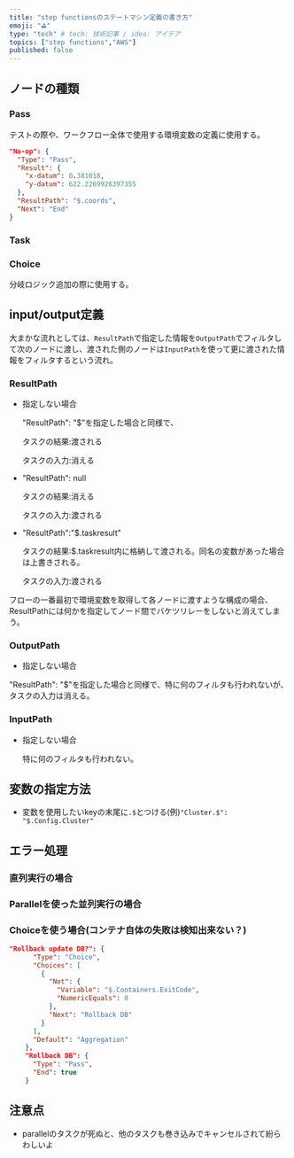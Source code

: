 ```yaml
---
title: "step functionsのステートマシン定義の書き方"
emoji: "⛳"
type: "tech" # tech: 技術記事 / idea: アイデア
topics: ["step functions","AWS"]
published: false
---
```






## ノードの種類

### Pass

テストの際や、ワークフロー全体で使用する環境変数の定義に使用する。

```json
"No-op": {
  "Type": "Pass",
  "Result": {
    "x-datum": 0.381018,
    "y-datum": 622.2269926397355
  },
  "ResultPath": "$.coords",
  "Next": "End"
}
```



### Task



### Choice

分岐ロジック追加の際に使用する。







## input/output定義



大まかな流れとしては、`ResultPath`で指定した情報を`OutputPath`でフィルタして次のノードに渡し、渡された側のノードは`InputPath`を使って更に渡された情報をフィルタするという流れ。

### ResultPath

- 指定しない場合

  "ResultPath": "$"を指定した場合と同様で、

  タスクの結果:渡される

  タスクの入力:消える

- "ResultPath": null

  タスクの結果:消える

  タスクの入力:渡される

- "ResultPath":"$.taskresult"

  タスクの結果:$.taskresult内に格納して渡される。同名の変数があった場合は上書きされる。

  タスクの入力:渡される

フローの一番最初で環境変数を取得して各ノードに渡すような構成の場合、ResultPathには何かを指定してノード間でバケツリレーをしないと消えてしまう。



### OutputPath

-  指定しない場合

  "ResultPath": "$"を指定した場合と同様で、特に何のフィルタも行われないが、タスクの入力は消える。

  

### InputPath

- 指定しない場合

  特に何のフィルタも行われない。



## 変数の指定方法

- 変数を使用したいkeyの末尾に`.$`とつける(例)`"Cluster.$": "$.Config.Cluster"`





## エラー処理

### 直列実行の場合





### Parallelを使った並列実行の場合





### Choiceを使う場合(コンテナ自体の失敗は検知出来ない？)

```json
"Rollback update DB?": {
      "Type": "Choice",
      "Choices": [
        {
          "Not": {
            "Variable": "$.Containers.ExitCode",
            "NumericEquals": 0
          },
          "Next": "Rollback DB"
        }
      ],
      "Default": "Aggregation"
    },
    "Rollback DB": {
      "Type": "Pass",
      "End": true
    }
```





## 注意点

- parallelのタスクが死ぬと、他のタスクも巻き込みでキャンセルされて紛らわしいよ